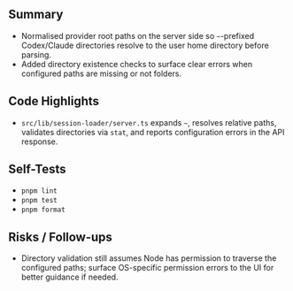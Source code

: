 ## Summary

- Normalised provider root paths on the server side so `~`-prefixed Codex/Claude directories resolve to the user home directory before parsing.
- Added directory existence checks to surface clear errors when configured paths are missing or not folders.

## Code Highlights

- `src/lib/session-loader/server.ts` expands `~`, resolves relative paths, validates directories via `stat`, and reports configuration errors in the API response.

## Self-Tests

- `pnpm lint`
- `pnpm test`
- `pnpm format`

## Risks / Follow-ups

- Directory validation still assumes Node has permission to traverse the configured paths; surface OS-specific permission errors to the UI for better guidance if needed.
